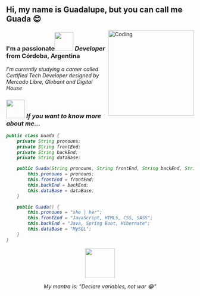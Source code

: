<h2 align="left">Hi, my name is Guadalupe, but you can call me Guada 😊</h2>

<img align="right" alt="Coding" width="230" src= "https://media0.giphy.com/media/Sl6ck4CKQtDeDtCIlh/giphy.gif?cid=790b761192567241fb8ebeb07cb49e8549af7de9ce829f3c&rid=giphy.gif&ct=s">

<h3 align="left">I'm a passionate<img src="https://c.tenor.com/UhLv_deOrtMAAAAi/happy-milk-peach-happy.gif" width="50"> <em>Developer</em> from Córdoba, Argentina</h3>
<p><em>I’m currently studying a career called Certified Tech Developer designed by Mercado Libre, Globant and Digital House<em></p>

### <img src="https://media.giphy.com/media/VgCDAzcKvsR6OM0uWg/giphy.gif" width="50">  If you want to know more about me...  

```java
public class Guada {
    private String pronouns;
    private String frontEnd;
    private String backEnd;
    private String dataBase;

    public Guada(String pronouns, String frontEnd, String backEnd, String dataBase) {
        this.pronouns = pronouns;
        this.frontEnd = frontEnd;
        this.backEnd = backEnd;
        this.dataBase = dataBase;
    }

    public Guada() {
        this.pronouns = "she | her";
        this.frontEnd = "JavaScript, HTML5, CSS, SASS";
        this.backEnd = "Java, Spring Boot, Hibernate";
        this.dataBase = "MySQL";
    }
}
```

    
    
<p align="center"><img src="https://c.tenor.com/cx2WkX4dFZEAAAAi/yoga-bear.gif" width="80" > </p>
<p align="center"> <em>My mantra is: "Declare variables, not war 😂"<em>  <p>
    




